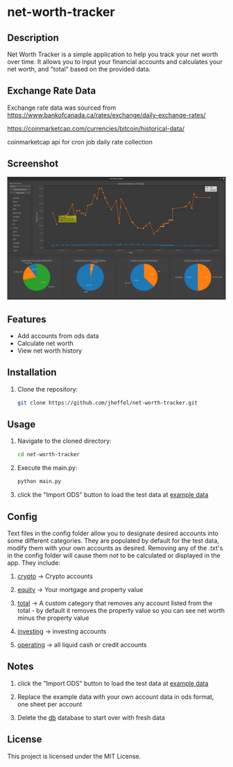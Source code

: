 # net-worth-tracker
## Description
Net Worth Tracker is a simple application to help you track your net worth over time. It allows you to input your financial accounts and calculates your net worth, and "total" based on the provided data.

## Exchange Rate Data
Exchange rate data was sourced from https://www.bankofcanada.ca/rates/exchange/daily-exchange-rates/

https://coinmarketcap.com/currencies/bitcoin/historical-data/

coinmarketcap api for cron job daily rate collection

## Screenshot
![Snap Shot](<images/finance tracker.png>)

## Features
- Add accounts from ods data
- Calculate net worth
- View net worth history

## Installation
1. Clone the repository:
    ```bash
    git clone https://github.com/jheffel/net-worth-tracker.git
    ```

## Usage
1. Navigate to the cloned directory:
    ```bash
    cd net-worth-tracker
    ```
2. Execute the main.py:
    ```bash
    python main.py
    ```
3. click the "Import ODS" button to load the test data at [example data](example_data/example_data.ods)
## Config

Text files in the config folder allow you to designate desired accounts into some different categories. They are populated by default for the test data, modify them with your own accounts as desired.  Removing any of the .txt's in the config folder will cause them not to be calculated or displayed in the app. They include:

1. [crypto](config/crypto.txt) -> Crypto accounts

2. [equity](config/equity.txt) -> Your mortgage and property value

3. [total](config/ignoreForTotal.txt) -> A custom category that removes any account listed from the total - by default it removes the property value so you can see net worth minus the property value

4. [investing](config/investing.txt) -> investing accounts

5. [operating](config/operating.txt) -> all liquid cash or credit accounts


## Notes
1. click the "Import ODS" button to load the test data at [example data](example_data/example_data.ods)

2. Replace the example data with your own account data in ods format, one sheet per account

3. Delete the [db](db/finance.db) database to start over with fresh data

## License
This project is licensed under the MIT License.